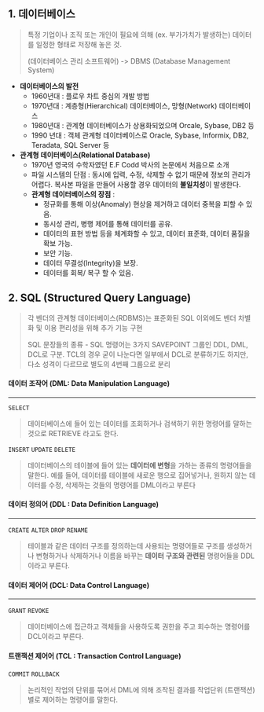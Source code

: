 ## 1. 데이터베이스

> 특정 기업이나 조직 또는 개인이 필요에 의해 (ex. 부가가치가 발생하는) 데이터를 일정한 형태로 저장해 놓은 것.
>
> (데이터베이스 관리 소프트웨어) -> DBMS (Database Management System)

- **데이터베이스의 발전**
  - 1960년대 : 플로우 차트 중심의 개발 방법
  - 1970년대 : 계층형(Hierarchical) 데이터베이스, 망형(Network) 데이터베이스
  - 1980년대 : 관계형 데이터베이스가 상용화되었으며 Orcale, Sybase, DB2 등
  - 1990 년대 : 객체 관계형 데이터베이스로 Oracle, Sybase, Informix, DB2, Teradata, SQL Server 등
- **관계형 데이터베이스(Relational Database)**
  -  1970년 영국의 수학자였던 E.F Codd 박사의 논문에서 처음으로 소개
  - 파일 시스템의 단점 : 동시에 입력, 수정, 삭제할 수 없기 때문에 정보의 관리가 어렵다. 복사본 파일을 만들어 사용할 경우 데이터의 **불일치성**이 발생한다.
  - **관계형 데이터베이스의 장점** : 
    - 정규화를 통해 이상(Anomaly) 현상을 제거하고 데이터 중복을 피할 수 있음.
    - 동시성 관리, 병행 제어를 통해 데이터를 공유. 
    - 데이터의 표현 방법 등을 체계화할 수 있고, 데이터 표준화, 데이터 품질을 확보 가능.
    - 보안 기능.
    - 데이터 무결성(Integrity)을 보장.
    - 데이터를 회복/ 복구 할 수 있음.



## 2. SQL (Structured Query Language)

> 각 벤더의 관계형 데이터베이스(RDBMS)는 표준화된 SQL 이외에도 벤더 차별화 및 이용 편리성을 위해 추가 기능 구현
>
>  SQL 문장들의 종류 - SQL 명령어는 3가지 SAVEPOINT 그룹인 DDL, DML, DCL로 구분. TCL의 경우 굳이 나눈다면 일부에서 DCL로 분류하기도 하지만, 다소 성격이 다르므로 별도의 4번째 그룹으로 분리

#### 데이터 조작어 (DML: Data Manipulation Language)

----

`SELECT` 

> 데이터베이스에 들어 있는 데이터를 조회하거나 검색하기 위한 명령어를 말하는 것으로 RETRIEVE 라고도 한다.



`INSERT` `UPDATE` `DELETE`

> 데이터베이스의 테이블에 들어 있는 **데이터에 변형**을 가하는 종류의 명령어들을 말한다. 예를 들어, 데이터를 테이블에 새로운 행으로 집어넣거나, 원하지 않는 데이터를 수정, 삭제하는 것들의 명령어를 DML이라고 부른다



#### 데이터 정의어 (DDL : Data Definition Language)

---

`CREATE` `ALTER` `DROP` `RENAME`

> 테이블과 같은 데이터 구조를 정의하는데 사용되는 명령어들로 구조를 생성하거나 변형하거나 삭제하거나 이름을 바꾸는 **데이터 구조와 관련된** 명령어들을 DDL 이라고 부른다.

 

#### 데이터 제어어 (DCL: Data Control Language)

---

`GRANT` `REVOKE`

> 데이터베이스에 접근하고 객체들을 사용하도록 권한을 주고 회수하는 명령어를 DCL이라고 부른다.



#### 트랜잭션 제어어 (TCL : Transaction Control Language)

`COMMIT` `ROLLBACK`

> 논리적인 작업의 단위를 묶어서 DML에 의해 조작된 결과를 작업단위 (트랜잭션) 별로 제어하는 명령어를 말한다.

